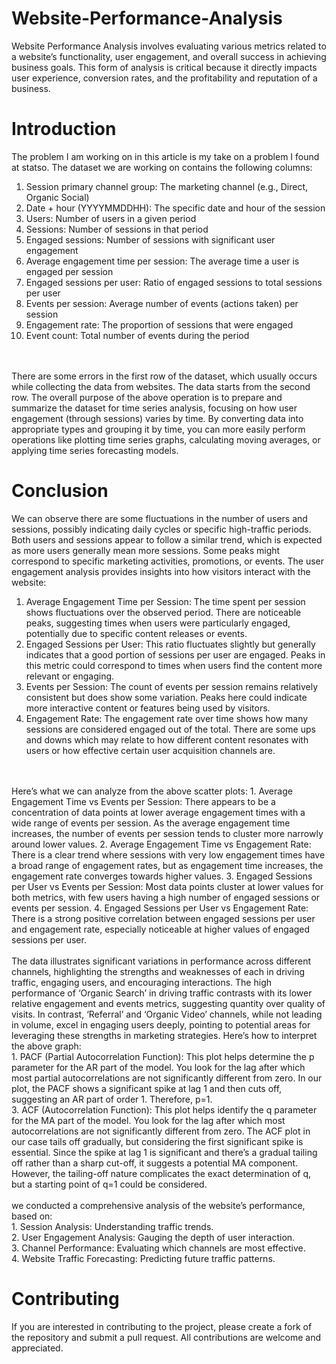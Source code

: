 # Website-Performance-Analysis
Website Performance Analysis involves evaluating various metrics related to a website’s functionality, user engagement, and overall success in achieving business goals. This form of analysis is critical because it directly impacts user experience, conversion rates, and the profitability and reputation of a business.
# Introduction
The problem I am working on in this article is my take on a problem I found at statso. The dataset we are working on contains the following columns:
1. Session primary channel group: The marketing channel (e.g., Direct, Organic Social)
2. Date + hour (YYYYMMDDHH): The specific date and hour of the session
3. Users: Number of users in a given period
4. Sessions: Number of sessions in that period
5. Engaged sessions: Number of sessions with significant user engagement
6. Average engagement time per session: The average time a user is engaged per session
7. Engaged sessions per user: Ratio of engaged sessions to total sessions per user
8. Events per session: Average number of events (actions taken) per session
9. Engagement rate: The proportion of sessions that were engaged
10. Event count: Total number of events during the period
<br>
<br>
There are some errors in the first row of the dataset, which usually occurs while collecting the data from websites. The data starts from the second row. The overall purpose of the above operation is to prepare and summarize the dataset for time series analysis, focusing on how user engagement (through sessions) varies by time. By converting data into appropriate types and grouping it by time, you can more easily perform operations like plotting time series graphs, calculating moving averages, or applying time series forecasting models.

# Conclusion
We can observe there are some fluctuations in the number of users and sessions, possibly indicating daily cycles or specific high-traffic periods. Both users and sessions appear to follow a similar trend, which is expected as more users generally mean more sessions. Some peaks might correspond to specific marketing activities, promotions, or events. The user engagement analysis provides insights into how visitors interact with the website:
1. Average Engagement Time per Session: The time spent per session shows fluctuations over the observed period. There are noticeable peaks, suggesting times when users were particularly engaged, potentially due  to specific content releases or events.
2. Engaged Sessions per User: This ratio fluctuates slightly but generally indicates that a good portion of sessions per user are engaged. Peaks in this metric could correspond to times when users find the content more relevant or engaging.
3. Events per Session: The count of events per session remains relatively consistent but does show some variation. Peaks here could indicate more interactive content or features being used by visitors.
4. Engagement Rate: The engagement rate over time shows how many sessions are considered engaged out of the total. There are some ups and downs which may relate to how different content resonates with users or how effective certain user acquisition channels are.
<br>
<br>
Here’s what we can analyze from the above scatter plots:
1. Average Engagement Time vs Events per Session: There appears to be a concentration of data points at lower average engagement times with a wide range of events per session. As the average engagement time increases, the number of events per session tends to cluster more narrowly around lower values.
2. Average Engagement Time vs Engagement Rate: There is a clear trend where sessions with very low engagement times have a broad range of engagement rates, but as engagement time increases, the engagement rate converges towards higher values.
3. Engaged Sessions per User vs Events per Session: Most data points cluster at lower values for both metrics, with few users having a high number of engaged sessions or events per session.
4. Engaged Sessions per User vs Engagement Rate: There is a strong positive correlation between engaged sessions per user and engagement rate, especially noticeable at higher values of engaged sessions per user.
<br>
<br>
The data illustrates significant variations in performance across different channels, highlighting the strengths and weaknesses of each in driving traffic, engaging users, and encouraging interactions. The high performance of ‘Organic Search’ in driving traffic contrasts with its lower relative engagement and events metrics, suggesting quantity over quality of visits. In contrast, ‘Referral’ and ‘Organic Video’ channels, while not leading in volume, excel in engaging users deeply, pointing to potential areas for leveraging these strengths in marketing strategies. Here’s how to interpret the above graph:
<br>
1. PACF (Partial Autocorrelation Function): This plot helps determine the p parameter for the AR part of the model. You look for the lag after which most partial autocorrelations are not significantly different from zero. In our plot, the PACF shows a significant spike at lag 1 and then cuts off, suggesting an AR part of order 1. Therefore, p=1.
<br>
3. ACF (Autocorrelation Function): This plot helps identify the q parameter for the MA part of the model. You look for the lag after which most autocorrelations are not significantly different from zero. The ACF plot in our case tails off gradually, but considering the first significant spike is essential. Since the spike at lag 1 is significant and there’s a gradual tailing off rather than a sharp cut-off, it suggests a potential MA component. However, the tailing-off nature complicates the exact determination of q, but a starting point of q=1 could be considered.
<br>
<br>
we conducted a comprehensive analysis of the website’s performance, based on:
<br>
1. Session Analysis: Understanding traffic trends.
<br>
2. User Engagement Analysis: Gauging the depth of user interaction.
<br>
3. Channel Performance: Evaluating which channels are most effective.
<br>
4. Website Traffic Forecasting: Predicting future traffic patterns.

# Contributing
If you are interested in contributing to the project, please create a fork of the repository and submit a pull request. All contributions are welcome and appreciated.
